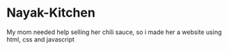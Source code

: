 # Nayak-Kitchen
My mom needed help selling her chili sauce, so i made her a website using html, css and javascript
